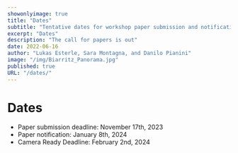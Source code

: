```yaml
---
showonlyimage: true
title: "Dates"
subtitle: "Tentative dates for workshop paper submission and notification"
excerpt: "Dates"
description: "The call for papers is out"
date: 2022-06-16
author: "Lukas Esterle, Sara Montagna, and Danilo Pianini"
image: "/img/Biarritz_Panorama.jpg"
published: true
URL: "/dates/"
---
```

# Dates

* Paper submission deadline: November 17th, 2023
* Paper notification: January 8th, 2024
* Camera Ready Deadline: February 2nd, 2024


